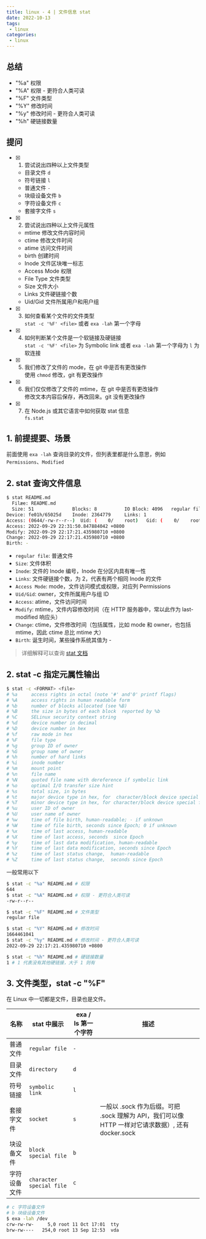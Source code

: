 ```yaml
---
title: linux - 4 | 文件信息 stat
date: 2022-10-13
tags:
 - linux
categories: 
 - linux
---
```



## 总结
- "%a" 权限
- "%A" 权限 - 更符合人类可读
- "%F" 文件类型
- "%Y" 修改时间 
- "%y" 修改时间 - 更符合人类可读
- "%h" 硬链接数量 





## 提问
- [x] 1. 尝试说出四种以上文件类型
    - 目录文件 `d`
    - 符号链接 `l`
    - 普通文件 `-`
    - 块级设备文件 `b`
    - 字符设备文件 `c`
    - 套接字文件 `s`

- [x] 2. 尝试说出四种以上文件元属性
    - mtime 修改文件内容时间
    - ctime 修改文件时间
    - atime 访问文件时间
    - birth 创建时间
    - Inode 文件区块唯一标志
    - Access Mode 权限
    - File Type 文件类型
    - Size 文件大小
    - Links 文件硬链接个数
    - Uid/Gid 文件所属用户和用户组
  
- [x] 3. 如何查看某个文件的文件类型     
    `stat -c '%F' <file>` 或者 `exa -lah` 第一个字母
- [x] 4. 如何判断某个文件是一个软链接及硬链接       
    `stat -c '%F' <file>` 为 Symbolic link 或者 `exa -lah` 第一个字母为 `l` 为软连接
- [x] 5. 我们修改了文件的 mode，在 git 中是否有更改操作     
    使用 `chmod` 修改，git 有更改操作
- [x] 6. 我们仅仅修改了文件的 mtime，在 git 中是否有更改操作        
    修改文本内容后保存，再改回来。git 没有更改操作
- [x] 7. 在 Node.js 或其它语言中如何获取 stat 信息      
    `fs.stat` 







## 1. 前提提要、场景
前面使用 `exa -lah` 查询目录的文件，但列表里都是什么意思，例如 `Permissions`、`Modified` 



## 2. stat 查询文件信息
```bash
$ stat README.md
  Filæe: README.md
  Size: 51              Blocks: 8          IO Block: 4096   regular file
Device: fe01h/65025d    Inode: 2364779     Links: 1
Access: (0644/-rw-r--r--)  Uid: (    0/    root)   Gid: (    0/    root)
Access: 2022-09-29 22:31:50.847884042 +0800
Modify: 2022-09-29 22:17:21.435980710 +0800
Change: 2022-09-29 22:17:21.435980710 +0800
Birth: -
```
- `regular file`: 普通文件
- `Size`: 文件体积
- `Inode`: 文件的 Inode 编号，Inode 在分区内具有唯一性
- `Links`: 文件硬链接个数，为 2，代表有两个相同 Inode 的文件
- `Access Mode`: mode，文件访问模式或权限，对应列 Permissions
- `Uid/Gid`: owner，文件所属用户与组 ID
- `Access`: atime，文件访问时间
- `Modify`: mtime，文件内容修改时间（在 HTTP 服务器中，常以此作为 last-modified 响应头）
- `Change`: ctime，文件修改时间（包括属性，比如 mode 和 owner，也包括 mtime，因此 ctime 总比 mtime 大）
- `Birth`: 诞生时间，某些操作系统其值为 -

> 详细解释可以查询 [stat 文档](https://www.man7.org/linux/man-pages/man2/stat.2.html#DESCRIPTION)



## 2. stat -c 指定元属性输出
```bash
$ stat -c <FORMAT> <file>
# %a     access rights in octal (note '#' and'0' printf flags)
# %A     access rights in human readable form
# %b     number of blocks allocated (see %B)
# %B     the size in bytes of each block  reported by %b
# %C     SELinux security context string
# %d     device number in decimal
# %D     device number in hex
# %f     raw mode in hex
# %F     file type
# %g     group ID of owner
# %G     group name of owner
# %h     number of hard links
# %i     inode number
# %m     mount point
# %n     file name
# %N     quoted file name with dereference if symbolic link
# %o     optimal I/O transfer size hint
# %s     total size, in bytes
# %t     major device type in hex, for  character/block device special files
# %T     minor device type in hex, for character/block device special files
# %u     user ID of owner
# %U     user name of owner
# %w     time of file birth, human-readable; - if unknown
# %W     time of file birth, seconds since Epoch; 0 if unknown
# %x     time of last access, human-readable
# %X     time of last access, seconds  since Epoch
# %y     time of last data modification, human-readable
# %Y     time of last data modification, seconds since Epoch
# %z     time of last status change,  human-readable
# %Z     time of last status change,  seconds since Epoch
```

一般常用以下
```bash 
$ stat -c "%a" README.md # 权限
644
$ stat -c "%A" README.md # 权限 - 更符合人类可读
-rw-r--r--

$ stat -c "%F" README.md # 文件类型
regular file

$ stat -c "%Y" README.md # 修改时间 
1664461041
$ stat -c "%y" README.md # 修改时间 - 更符合人类可读
2022-09-29 22:17:21.435980710 +0800

$ stat -c "%h" README.md # 硬链接数量 
1 # 1 代表没有其他硬链接，大于 1 则有

```


## 3. 文件类型，stat -c "%F" <file>
在 Linux 中一切都是文件，目录也是文件。

| 名称         | stat 中展示              | exa / ls 第一个字符 | 描述                                                                                               |
| ------------ | ------------------------ | ------------------- | -------------------------------------------------------------------------------------------------- |
| 普通文件     | `regular file`           | `-`                 |                                                                                                    |
| 目录文件     | `directory`              | `d`                 |                                                                                                    |
| 符号链接     | `symbolic link`          | `l`                 |                                                                                                    |
| 套接字文件   | `socket`                 | `s`                 | 一般以 .sock 作为后缀。可把 .sock 理解为 API，我们可以像 HTTP 一样对它请求数据）, 还有 docker.sock |
| 块设备文件   | `block special file`     | `b`                 |                                                                                                    |
| 字符设备文件 | `character special file` | `c`                 |                                                                                                    |


```bash
# c 字符设备文件
# b 块级设备文件
$ exa -lah /dev
crw-rw-rw-     5,0 root 11 Oct 17:01  tty
brw-rw----   254,0 root 13 Sep 12:53  vda
```







